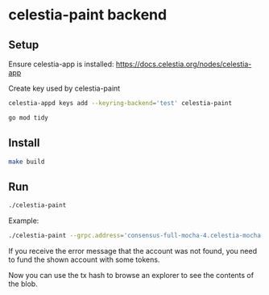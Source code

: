 # celestia-paint backend

## Setup

Ensure celestia-app is installed: https://docs.celestia.org/nodes/celestia-app

Create key used by celestia-paint

```bash
celestia-appd keys add --keyring-backend='test' celestia-paint
```

```bash
go mod tidy
```

## Install

```bash
make build
```

## Run

```bash
./celestia-paint
```

Example:

```bash
./celestia-paint --grpc.address='consensus-full-mocha-4.celestia-mocha.com:9090' -x='0' -y='0' -c='#000000'
```

If you receive the error message that the account was not found, you need to fund the shown account with some tokens.

Now you can use the tx hash to browse an explorer to see the contents of the blob.
